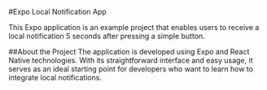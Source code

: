 
#Expo Local Notification App

This Expo application is an example project that enables users to receive a local notification 5 seconds after pressing a simple button.

##About the Project
The application is developed using Expo and React Native technologies. With its straightforward interface and easy usage, it serves as an ideal starting point for developers who want to learn how to integrate local notifications.
